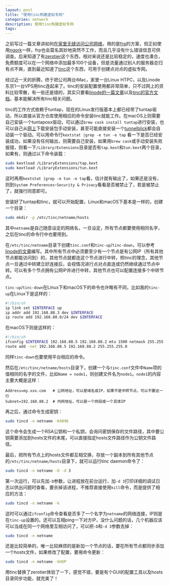 ```yaml
---
layout: post
title: "使用tinc构建虚拟专网"
categories: network
description: 使用tinc构建虚拟专网
tags: 
---
```


之前写过一篇文章讲如何[在家里无缝访问公司网络](../../../2018/04/access-internal-network-seamless/)，用的是[frp](https://github.com/fatedier/frp/)的方案，但正如使用[ngork](https://ngrok.com/)一样，frp也会莫名其妙地突然不工作，而且几乎没有什么错误信息可供调查。后来知道了有[zerotier](https://www.zerotier.com/)这个东西，相对来说还是比较稳定的，速度也凑合，免费额度可以在一个网络中添加最多100个设备，但是流量通过别人的服务器总归有点不爽，直到最近知道了[tinc](https://www.tinc-vpn.org/)这个东西，可用于创建点对点的虚拟专网。

经过近一天的折腾，终于把公司两台iMac，家里一台Linux HTPC，以及Linode东京1一台VPS用tinc连起来了。tinc的安装配置使用都非常简单，只不过网上的资料比较零散，有一些还是错的，其实只要看[linode的一篇文章](https://www.linode.com/docs/networking/vpn/how-to-set-up-tinc-peer-to-peer-vpn/)以及[tinc的官方文档](https://tinc-vpn.org/documentation/tinc.pdf)，基本能解决所有tinc相关问题。

tinc的工作方式依赖于tuntap，现在的Linux发行版基本上都已经带了tuntap驱动，所以直接从官方仓库使用相应的命令安装tinc就能工作。在macOS上则需要自己安装一个tuntaposx驱动，可以通过`brew cask install tuntap`进行安装，也可以自己从[网上](http://tuntaposx.sourceforge.net/download.xhtml)下载安装包手动安装，甚至可能直接安装一个[tunnelblick](https://tunnelblick.net/)都会自动装一个驱动。可以用命令行`kextstat |grep -e tun -e tap` 看一下是否已经安装成功，如果没有任何输出，则需要自己安装，如果用`brew cask`或手动安装失败报错，则看一下`/Library/Extensions`目录是否有`tap.kext`和`tun.kext`两个目录，如果有，则通过以下命令装载：

```bash
sudo kextload /LibraryExtensions/tap.kext
sudo kextload /LibraryExtensions/tun.kext
```

这时再用`kextstat |grep -e tun -e tap`看，估计就有输出了，如果还是没有，则到`System Preferences`-`Security & Privacy`看看是否被禁止了，若是被禁止了，就强行同意即可。

安装好了tuntap和tinc，就可以开始配置，Linux和macOS下基本是一样的，创建一个目录：

```bash
sudo mkdir -p /etc/tinc/netname/hosts
```

其中`netname`是自己随意设定的网络名，一旦设定，所有节点都要使用相同名字，之后在tinc的命令行中也要用到。

在`/etc/tinc/netname`目录下创建`tinc.conf`和`tinc-up`/`tinc-down`，可以参考[linode的文章](https://www.linode.com/docs/networking/vpn/how-to-set-up-tinc-peer-to-peer-vpn/)编写。其中所有节点中必须要至少有一个节点是有公网IP（所有其他节点都能访问到）的，其他节点就都连这个节点进行中转，照tinc的理念，其他节点一旦通过中转建立好连接后，会视情况进行点对点直连或仍然继续通过节点中转。可以有多个节点拥有公网IP并进行中转，其他节点也可以配置连接多个中转节点。

`tinc-up`/`tinc-down`在Linux下和macOS下的命令也许略有不同，比如我的`tinc-up`在Linux下是这样的：

```bash
#!/bin/sh
ip link set $INTERFACE up
ip addr add 192.168.88.3 dev $INTERFACE
ip route add 192.168.88.0/24 dev $INTERFACE
```

在macOS下则是这样的：

```bash
#!/bin/sh
ifconfig $INTERFACE 192.168.88.5 192.168.88.2 mtu 1500 netmask 255.255.255.0
route add -net 192.168.88.5 192.168.88.2 255.255.255.0
```

同样`tinc-down`也要使用平台相应的命令。

然后在`/etc/tinc/netname/hosts`目录下，创建一个与`tinc.conf`文件中`Name`项的值相同的名字的文件，比如`Name = node1`，则创建文件名为`node1`。`node1`的内容主要大概是这样：

```
Address=my.xxx.com   # 公网地址，可以是域名或IP，如果不是中转节点，可以不要这一行
Subnet=192.168.88.2  # 内网地址，可以是一个网段或一个具体IP
```

再之后，通过命令生成密钥：

```bash
sudo tincd -n netname -K4096  
```

这个命令会生成一个RSA公钥和一个私钥，会询问密钥保存的文件路径，其中要公钥需要添加到hosts文件的末尾，可以直接指定hosts文件路径作为公钥文件路径。

最后，把所有节点上的hosts文件都互相交换，存放一个副本到所有其他节点的`/etc/tinc/netname/hosts`目录下，就可以运行tinc daemon命令了：

```bash
sudo tincd -n netname -D -d 3
```

第一次运行，可以先加`-D`参数，让进程放在前台运行，加`-d 3`打印详细的调试日志以供出问题时查看，要杀掉该进程，不推荐直接使用`kill`命令，而是提供了相应的方法：

```bash
sudo tincd -n netname -k
```

这时可以通过`ifconfig`命令查看是否多了一个名字为`netname`的网络连接，IP则是在`tinc-up`设置的。还可以互相ping一下对方IP，没什么问题的话，几个机器应该可以当成在同一个网络里互相访问了，可以把`-D`和`-d 3`参数去掉：

```bash
sudo tincd -n netname
```

还是比较简单的，唯一比较麻烦的是新加一个节点的话，要在所有节点都同步添加一个hosts文件，如果修改了配置，要用命令更新：

```bash
sudo tincd -n netname -kHUP
```

用tinc替换了zerotier体验了一下，感觉不错，要是有个GUI的配置工具以及hosts目录同步功能，就完美了！



